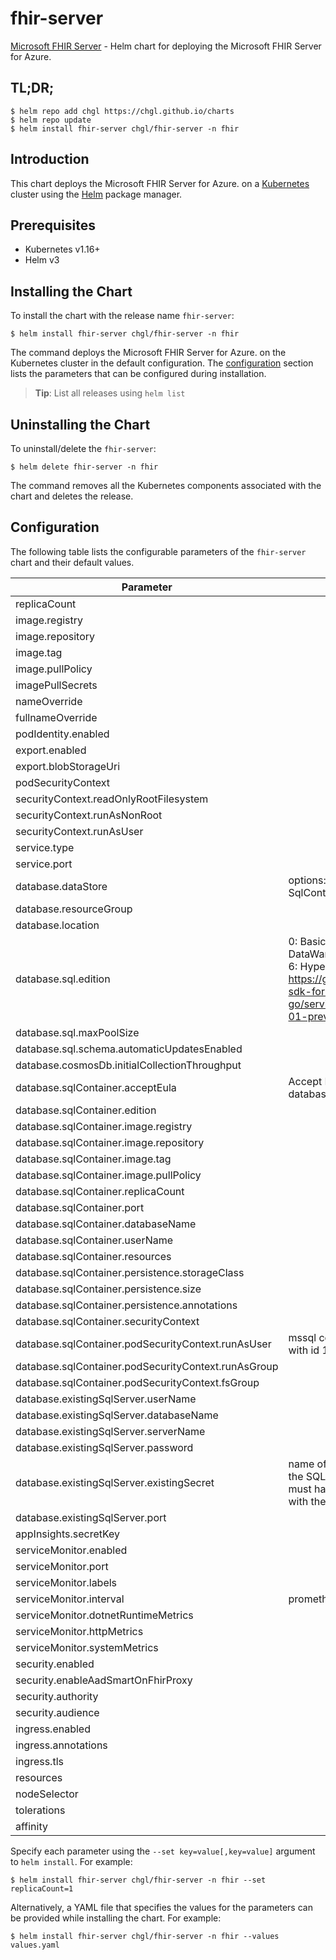 # fhir-server

[Microsoft FHIR Server](https://github.com/OHDSI) - Helm chart for deploying the Microsoft FHIR Server for Azure.

## TL;DR;

```console
$ helm repo add chgl https://chgl.github.io/charts
$ helm repo update
$ helm install fhir-server chgl/fhir-server -n fhir
```

## Introduction

This chart deploys the Microsoft FHIR Server for Azure. on a [Kubernetes](http://kubernetes.io) cluster using the [Helm](https://helm.sh) package manager.

## Prerequisites

- Kubernetes v1.16+
- Helm v3

## Installing the Chart

To install the chart with the release name `fhir-server`:

```console
$ helm install fhir-server chgl/fhir-server -n fhir
```

The command deploys the Microsoft FHIR Server for Azure. on the Kubernetes cluster in the default configuration. The [configuration](#configuration) section lists the parameters that can be configured during installation.

> **Tip**: List all releases using `helm list`

## Uninstalling the Chart

To uninstall/delete the `fhir-server`:

```console
$ helm delete fhir-server -n fhir
```

The command removes all the Kubernetes components associated with the chart and deletes the release.

## Configuration

The following table lists the configurable parameters of the `fhir-server` chart and their default values.

| Parameter                                           | Description                                                                                                                                                                                                                               | Default                                          |
| --------------------------------------------------- | ----------------------------------------------------------------------------------------------------------------------------------------------------------------------------------------------------------------------------------------- | ------------------------------------------------ |
| replicaCount                                        |                                                                                                                                                                                                                                           | `1`                                              |
| image.registry                                      |                                                                                                                                                                                                                                           | `mcr.microsoft.com`                              |
| image.repository                                    |                                                                                                                                                                                                                                           | `healthcareapis/r4-fhir-server`                  |
| image.tag                                           |                                                                                                                                                                                                                                           | `1.0.800`                                        |
| image.pullPolicy                                    |                                                                                                                                                                                                                                           | `IfNotPresent`                                   |
| imagePullSecrets                                    |                                                                                                                                                                                                                                           | `[]`                                             |
| nameOverride                                        |                                                                                                                                                                                                                                           | `""`                                             |
| fullnameOverride                                    |                                                                                                                                                                                                                                           | `""`                                             |
| podIdentity.enabled                                 |                                                                                                                                                                                                                                           | `false`                                          |
| export.enabled                                      |                                                                                                                                                                                                                                           | `false`                                          |
| export.blobStorageUri                               |                                                                                                                                                                                                                                           | `https://mystorageaccount.blob.core.windows.net` |
| podSecurityContext                                  |                                                                                                                                                                                                                                           | `{}`                                             |
| securityContext.readOnlyRootFilesystem              |                                                                                                                                                                                                                                           | `true`                                           |
| securityContext.runAsNonRoot                        |                                                                                                                                                                                                                                           | `true`                                           |
| securityContext.runAsUser                           |                                                                                                                                                                                                                                           | `10001`                                          |
| service.type                                        |                                                                                                                                                                                                                                           | `ClusterIP`                                      |
| service.port                                        |                                                                                                                                                                                                                                           | `80`                                             |
| database.dataStore                                  | options: ExistingSqlServer, SqlServer, SqlContainer, CosmosDb                                                                                                                                                                             | `"SqlContainer"`                                 |
| database.resourceGroup                              |                                                                                                                                                                                                                                           | `""`                                             |
| database.location                                   |                                                                                                                                                                                                                                           | `""`                                             |
| database.sql.edition                                | 0: Basic 1: Business 2: BusinessCritical 3: DataWarehouse 4: Free 5: GeneralPurpose 6: Hyperscale 7: Premium More at https://godoc.org/github.com/Azure/azure-sdk-for-go/services/preview/sql/mgmt/2015-05-01-preview/sql#DatabaseEdition | `5`                                              |
| database.sql.maxPoolSize                            |                                                                                                                                                                                                                                           | `100`                                            |
| database.sql.schema.automaticUpdatesEnabled         |                                                                                                                                                                                                                                           | `true`                                           |
| database.cosmosDb.initialCollectionThroughput       |                                                                                                                                                                                                                                           | `"400"`                                          |
| database.sqlContainer.acceptEula                    | Accept EULA when deploying with --set database.sqlContainer.acceptEula="Y"                                                                                                                                                                | `"y"`                                            |
| database.sqlContainer.edition                       |                                                                                                                                                                                                                                           | `"Developer"`                                    |
| database.sqlContainer.image.registry                |                                                                                                                                                                                                                                           | `mcr.microsoft.com`                              |
| database.sqlContainer.image.repository              |                                                                                                                                                                                                                                           | `mssql/server`                                   |
| database.sqlContainer.image.tag                     |                                                                                                                                                                                                                                           | `2019-latest`                                    |
| database.sqlContainer.image.pullPolicy              |                                                                                                                                                                                                                                           | `IfNotPresent`                                   |
| database.sqlContainer.replicaCount                  |                                                                                                                                                                                                                                           | `1`                                              |
| database.sqlContainer.port                          |                                                                                                                                                                                                                                           | `1433`                                           |
| database.sqlContainer.databaseName                  |                                                                                                                                                                                                                                           | `FHIR`                                           |
| database.sqlContainer.userName                      |                                                                                                                                                                                                                                           | `sa`                                             |
| database.sqlContainer.resources                     |                                                                                                                                                                                                                                           | `{}`                                             |
| database.sqlContainer.persistence.storageClass      |                                                                                                                                                                                                                                           | `""`                                             |
| database.sqlContainer.persistence.size              |                                                                                                                                                                                                                                           | `8Gi`                                            |
| database.sqlContainer.persistence.annotations       |                                                                                                                                                                                                                                           | `{}`                                             |
| database.sqlContainer.securityContext               |                                                                                                                                                                                                                                           | `{}`                                             |
| database.sqlContainer.podSecurityContext.runAsUser  | mssql container has user mssql defined with id 10001                                                                                                                                                                                      | `10001`                                          |
| database.sqlContainer.podSecurityContext.runAsGroup |                                                                                                                                                                                                                                           | `10001`                                          |
| database.sqlContainer.podSecurityContext.fsGroup    |                                                                                                                                                                                                                                           | `10001`                                          |
| database.existingSqlServer.userName                 |                                                                                                                                                                                                                                           | `sa`                                             |
| database.existingSqlServer.databaseName             |                                                                                                                                                                                                                                           | `FHIR`                                           |
| database.existingSqlServer.serverName               |                                                                                                                                                                                                                                           | `mymssql-mssql-linux.default`                    |
| database.existingSqlServer.password                 |                                                                                                                                                                                                                                           | `fhir`                                           |
| database.existingSqlServer.existingSecret           | name of a pre-created secret to retrieve the SQL Server's password. the secret must have a key named `DATABASEPASSWORD` with the password as its value.                                                                                   | `""`                                             |
| database.existingSqlServer.port                     |                                                                                                                                                                                                                                           | `1433`                                           |
| appInsights.secretKey                               |                                                                                                                                                                                                                                           | `"instrumentationKey"`                           |
| serviceMonitor.enabled                              |                                                                                                                                                                                                                                           | `false`                                          |
| serviceMonitor.port                                 |                                                                                                                                                                                                                                           | `1234`                                           |
| serviceMonitor.labels                               |                                                                                                                                                                                                                                           | `{}`                                             |
| serviceMonitor.interval                             | prometheus: monitor                                                                                                                                                                                                                       | `30s`                                            |
| serviceMonitor.dotnetRuntimeMetrics                 |                                                                                                                                                                                                                                           | `true`                                           |
| serviceMonitor.httpMetrics                          |                                                                                                                                                                                                                                           | `true`                                           |
| serviceMonitor.systemMetrics                        |                                                                                                                                                                                                                                           | `true`                                           |
| security.enabled                                    |                                                                                                                                                                                                                                           | `false`                                          |
| security.enableAadSmartOnFhirProxy                  |                                                                                                                                                                                                                                           | `false`                                          |
| security.authority                                  |                                                                                                                                                                                                                                           | `null`                                           |
| security.audience                                   |                                                                                                                                                                                                                                           | `null`                                           |
| ingress.enabled                                     |                                                                                                                                                                                                                                           | `false`                                          |
| ingress.annotations                                 |                                                                                                                                                                                                                                           | `{}`                                             |
| ingress.tls                                         |                                                                                                                                                                                                                                           | `[]`                                             |
| resources                                           |                                                                                                                                                                                                                                           | `{}`                                             |
| nodeSelector                                        |                                                                                                                                                                                                                                           | `{}`                                             |
| tolerations                                         |                                                                                                                                                                                                                                           | `[]`                                             |
| affinity                                            |                                                                                                                                                                                                                                           | `{}`                                             |

Specify each parameter using the `--set key=value[,key=value]` argument to `helm install`. For example:

```console
$ helm install fhir-server chgl/fhir-server -n fhir --set replicaCount=1
```

Alternatively, a YAML file that specifies the values for the parameters can be provided while
installing the chart. For example:

```console
$ helm install fhir-server chgl/fhir-server -n fhir --values values.yaml
```
